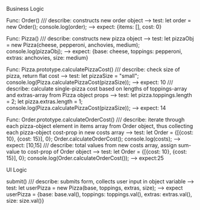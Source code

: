 Business Logic

Func: Order()
/// describe: constructs new order object
--> test: let order = new Order(); console.log(order);
--> expect: {items: [], cost: 0}

Func: Pizza()
/// describe: constructs new pizza object
--> test: let pizzaObj = new Pizza(cheese, pepperoni, anchovies, medium); console.log(pizzaObj);
--> expect: {base: cheese, toppings: pepperoni, extras: anchovies, size: medium}

Func: Pizza.prototype.calculatePizzaCost()
/// describe: check size of pizza, return flat cost
--> test: let pizzaSize = "small"; console.log(Pizza.calculatePizzaCost(pizzaSize));
--> expect: 10
/// describe: calculate single-pizza cost based on lengths of toppings-array and extras-array from Pizza object props
--> test: let pizza.toppings.length = 2; let pizza.extras.length = 1; console.log(Pizza.calculatePizzaCost(pizzaSize));
--> expect: 14

Func: Order.prototype.calculateOrderCost()
/// describe: iterate through each pizza-object element in items array from Order object, thus collecting each pizza-object cost-prop in new costs array
--> test: let Order = {[{cost: 10}, {cost: 15}], 0}; Order.calculateOrderCost(); console.log(costs);
--> expect: [10,15]
/// describe: total values from new costs array, assign sum-value to cost-prop of Order object
--> test: let Order = {[{cost: 10}, {cost: 15}], 0}; console.log(Order.calculateOrderCost()); 
--> expect:25




UI Logic


submit()
/// describe: submits form, collects user input in object variable
--> test: let userPizza = new Pizza(base, toppings, extras, size);
--> expect userPizza = {base: base.val(), toppings: toppings.val(), extras: extras.val(), size: size.val()}



